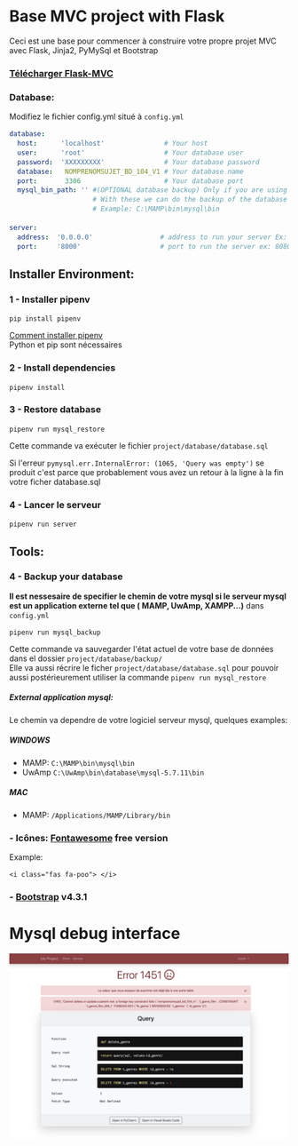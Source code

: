 # Base MVC project with Flask
Ceci est une base pour commencer à construire votre propre projet MVC avec Flask, Jinja2, PyMySql et Bootstrap
### [Télécharger Flask-MVC](https://github.com/renatomoor/Flask-MVC/archive/master.zip)  

### Database:
Modifiez le fichier config.yml situé à `config.yml`

```yaml
database:
  host:      'localhost'               # Your host
  user:      'root'                    # Your database user
  password:  'XXXXXXXXX'               # Your database password
  database:   NOMPRENOMSUJET_BD_104_V1 # Your database name
  port:       3306                     # Your database port 
  mysql_bin_path: '' #(OPTIONAL database backup) Only if you are using external applications for mysql as (MAMP, UwAmp, XAMPP...)
                     # With these we can do the backup of the database
                     # Example: C:\MAMP\bin\mysql\bin

server:
  address:  '0.0.0.0'                 # address to run your server Ex: 127.0.0.1 or 0.0.0.0
  port:     '8000'                    # port to run the server ex: 8080, 8000, 5000, 80, etc...
```


## Installer Environment:
###  1 - Installer pipenv
```
pip install pipenv
```
[Comment installer pipenv](https://geniesducode.com/articles/comment-installer-pipenv/)  
Python et pip sont nécessaires

###  2 - Install dependencies
```
pipenv install
```

###  3 - Restore database
```
pipenv run mysql_restore
```
Cette commande va exécuter le fichier `project/database/database.sql`

Si l'erreur  `pymysql.err.InternalError: (1065, 'Query was empty')` se produit
c'est parce que probablement vous avez un retour à la ligne à la fin votre ficher database.sql

### 4 - Lancer le serveur
```
pipenv run server
```

## Tools:

### 4 - Backup your database
**Il est nessesaire de specifier le chemin de votre mysql si le serveur mysql est un application externe tel que ( MAMP, UwAmp, XAMPP...)** dans `config.yml`  
```
pipenv run mysql_backup
```

Cette commande va sauvegarder l'état actuel de votre base de données dans el dossier `project/database/backup/`   
Elle va aussi récrire le ficher `project/database/database.sql` pour pouvoir aussi postérieurement utiliser la commande `pipenv run mysql_restore`  
##### External application mysql:   
Le chemin va dependre de votre logiciel serveur mysql, quelques examples:   
##### WINDOWS
 -  MAMP: `C:\MAMP\bin\mysql\bin`
 -  UwAmp `C:\UwAmp\bin\database\mysql-5.7.11\bin`
 
##### MAC
 -  MAMP: `/Applications/MAMP/Library/bin`

### -  Icônes:   [Fontawesome](https://fontawesome.com/icons?d=gallery)  free version
Example: 
``` 
<i class="fas fa-poo"> </i> 
```


### -  [Bootstrap](https://fontawesome.com/icons?d=gallery) v4.3.1

# Mysql debug interface
![Error Image](https://github.com/renatomoor/Flask-MVC/blob/master/project/static/images/ErrorInterface.png)
